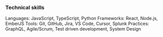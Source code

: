 ### Technical skills 
Languages: JavaScript, TypeScript, Python
Frameworks: React, Node.js, EmberJS
Tools: Git, GitHub, Jira, VS Code, Cursor, Splunk
Practices: GraphQL, Agile/Scrum, Test driven development, System Design


<!--
**rox163/rox163** is a ✨ _special_ ✨ repository because its `README.md` (this file) appears on your GitHub profile.

Here are some ideas to get you started:

- 🔭 I’m currently working on ...
- 🌱 I’m currently learning ...
- 👯 I’m looking to collaborate on ...
- 🤔 I’m looking for help with ...
- 💬 Ask me about ...
- 📫 How to reach me: ...
- 😄 Pronouns: ...
- ⚡ Fun fact: ...
-->
